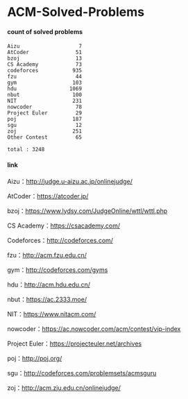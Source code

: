 ﻿# ACM-Solved-Problems

#### count of solved problems
	Aizu                   7
	AtCoder               51
	bzoj                  13
	CS Academy            73
	codeforces           935
	fzu                   44
	gym                  103
	hdu                 1069
	nbut                 100
	NIT                  231
	nowcoder              78
	Project Euler         29
	poj                  187
	sgu                   12
	zoj                  251
	Other Contest         65

`total : 3248`


#### link

Aizu：http://judge.u-aizu.ac.jp/onlinejudge/

AtCoder：https://atcoder.jp/

bzoj：https://www.lydsy.com/JudgeOnline/wttl/wttl.php

CS Academy：https://csacademy.com/

Codeforces：http://codeforces.com/

fzu：http://acm.fzu.edu.cn/

gym：http://codeforces.com/gyms

hdu：http://acm.hdu.edu.cn/

nbut：https://ac.2333.moe/

NIT：https://www.nitacm.com/

nowcoder：https://ac.nowcoder.com/acm/contest/vip-index

Project Euler：https://projecteuler.net/archives

poj：http://poj.org/

sgu：http://codeforces.com/problemsets/acmsguru

zoj：http://acm.zju.edu.cn/onlinejudge/
